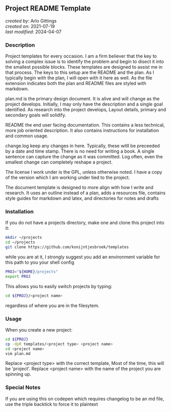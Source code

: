 ## Project README Template
_created by_: Arlo Gittings  
_created on_: 2021-07-19  
_last modified_: 2024-04-07
### Description
Project templates for every occasion. I am a firm believer that the key to 
solving a complex issue is to identify the problem and begin to disect it into
the smallest possible blocks. These templates are designed to assist me in that
process. The keys to this setup are the README and the plan. As I typically
begin with the plan, I will open with it here as well. As the file extension
indicates both the plan and README files are styled with markdown.

plan.md is the primary design document. It is alive and will change as the 
project develops. Initially, I may only have the description and a single goal
identified. As research into the project develops, Layout details, primary and
secondary goals will solidify.

README the end user facing documentation. This contains a less technical, more
job oriented description. It also contains instructions for installation and
common usage.

change.log keep any changes in here. Typically, these witll be preceeded by a
date and time stamp. There is no need for writing a book. A single sentence can
capture the change as it was committed. Log often, even the smallest change can
completely reshape a project.

The license I work under is the GPL, unless otherwise noted. I have a copy of
the version which I am working under tied to the project.

The document template is designed to more align with how I write and research.
It uses an outline instead of a plan, adds a resources file, contains style
guides for markdown and latex, and directories for notes and drafts
### Installation
If you do not have a projects directory, make one and clone this project into
it:

```bash
mkdir ~/projects
cd ~/projects
git clone https://github.com/konijntjesbroek/templates
```

while you are at it, I strongly suggest you add an environment variable for 
this path to you your shell config

```bash
PROJ="${HOME}/projects"
export PROJ
```
This allows you to easily switch projects by typing:

```bash
cd ${PROJ}/<project name>
```
regardless of where you are in the filesytem.

### Usage
When you create a new project:
```bash
cd ${PROJ}
cp -dpR templates/<project type> <project name>
cd <project name>
vim plan.md
```

Replace \<project type\> with the correct template, Most of the time, this will be
'project'.
Replace \<project name\> with the name of the project you are spinning up.

### Special Notes
If you are using this on codepen which requires changelog to be an md file, use the triple backtick to force it to plaintext
